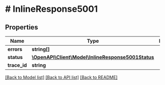 # # InlineResponse5001

## Properties

Name | Type | Description | Notes
------------ | ------------- | ------------- | -------------
**errors** | **string[]** |  | 
**status** | [**\OpenAPI\Client\Model\InlineResponse5001Status**](InlineResponse5001Status.md) |  | 
**trace_id** | **string** |  | 

[[Back to Model list]](../../README.md#documentation-for-models) [[Back to API list]](../../README.md#documentation-for-api-endpoints) [[Back to README]](../../README.md)


